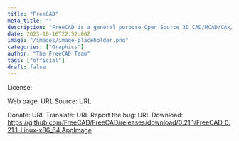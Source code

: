 ```yaml
---
title: "FreeCAD"
meta_title: ""
description: "FreeCAD is a general purpose Open Source 3D CAD/MCAD/CAx/CAE/PLM modeler"
date: 2023-10-16T22:52:00Z
image: "/images/image-placeholder.png"
categories: ["Graphics"]
author: "The FreeCAD Team"
tags: ["official"]
draft: false
---
```


License:

Web page: URL
Source: URL

Donate: URL
Translate: URL
Report the bug: URL
Download: https://github.com/FreeCAD/FreeCAD/releases/download/0.21.1/FreeCAD_0.21.1-Linux-x86_64.AppImage
